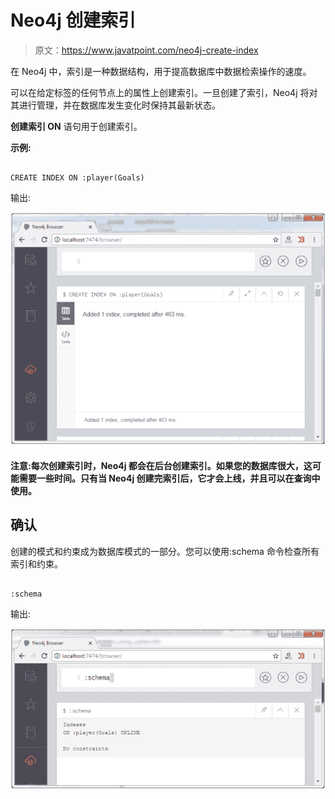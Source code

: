 # Neo4j 创建索引

> 原文：<https://www.javatpoint.com/neo4j-create-index>

在 Neo4j 中，索引是一种数据结构，用于提高数据库中数据检索操作的速度。

可以在给定标签的任何节点上的属性上创建索引。一旦创建了索引，Neo4j 将对其进行管理，并在数据库发生变化时保持其最新状态。

**创建索引 ON** 语句用于创建索引。

**示例:**

```

CREATE INDEX ON :player(Goals) 

```

输出:

![Neo4j Create index 1](img/4efe4b2a2ca0ad45ac415585f336e0f6.png)

#### 注意:每次创建索引时，Neo4j 都会在后台创建索引。如果您的数据库很大，这可能需要一些时间。只有当 Neo4j 创建完索引后，它才会上线，并且可以在查询中使用。

## 确认

创建的模式和约束成为数据库模式的一部分。您可以使用:schema 命令检查所有索引和约束。

```

:schema 

```

输出:

![Neo4j Create index 2](img/e5a9cf93c9c5c5536a2fbb3ee0d2473c.png)